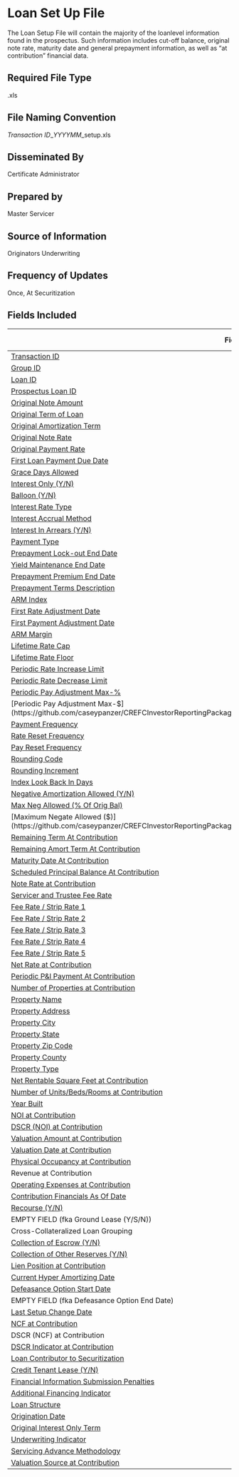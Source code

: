 # Loan Set Up File
The Loan Setup File will contain the majority of the loanlevel information found in the prospectus. Such information includes cut-off balance, original note rate, maturity date and general prepayment information, as well as “at contribution” financial data.

## Required File Type
.xls

## File Naming Convention
*Transaction ID*_*YYYYMM*_setup.xls

## Disseminated By
Certificate Administrator

## Prepared by
Master Servicer

## Source of Information
Originators Underwriting

## Frequency of Updates
Once, At Securitization

## Fields Included
| Field Name                                     | Field Number | Type    | Format Example | 
|------------------------------------------------|--------------|---------|----------------|
| [Transaction ID](https://github.com/caseypanzer/CREFCInvestorReportingPackage/blob/master/DATA_DICTIONARY.md#Transaction_ID)                                                           | 1  | AN      | XXX97001       | 1.0 | 
| [Group ID](https://github.com/caseypanzer/CREFCInvestorReportingPackage/blob/master/DATA_DICTIONARY.md#Group_ID)                                                                       | 2  | AN      | XXX9701A       | 1.0 | 
| [Loan ID](https://github.com/caseypanzer/CREFCInvestorReportingPackage/blob/master/DATA_DICTIONARY.md#Loan_ID)                                                                         | 3  | AN      | 00000000012345 | 1.0 | 
| [Prospectus Loan ID](https://github.com/caseypanzer/CREFCInvestorReportingPackage/blob/master/DATA_DICTIONARY.md#Prospectus_Loan_ID)                                                   | 4  | AN      | 123            | 1.0 | 
| [Original Note Amount](https://github.com/caseypanzer/CREFCInvestorReportingPackage/blob/master/DATA_DICTIONARY.md#Original_Note_Amount)                                               | 5  | Numeric | 1000000.00     | 1.0 | 
| [Original Term of Loan](https://github.com/caseypanzer/CREFCInvestorReportingPackage/blob/master/DATA_DICTIONARY.md#Original_Term_Of_Loan)                                             | 6  | Numeric | 240            | 1.0 | 
| [Original Amortization Term](https://github.com/caseypanzer/CREFCInvestorReportingPackage/blob/master/DATA_DICTIONARY.md#Original_Amortization_Term)                                   | 7  | Numeric | 360            | 1.0 | 
| [Original Note Rate](https://github.com/caseypanzer/CREFCInvestorReportingPackage/blob/master/DATA_DICTIONARY.md#Original_Note_Rate)                                                   | 8  | Numeric | 0.095          | 1.0 | 
| [Original Payment Rate](https://github.com/caseypanzer/CREFCInvestorReportingPackage/blob/master/DATA_DICTIONARY.md#Original_Payment_Rate)                                             | 9  | Numeric | 0.095          | 1.0 | 
| [First Loan Payment Due Date](https://github.com/caseypanzer/CREFCInvestorReportingPackage/blob/master/DATA_DICTIONARY.md#First_Loan_Payment_Due_Date)                                 | 10 | AN      | YYYYMMDD       | 1.0 | 
| [Grace Days Allowed](https://github.com/caseypanzer/CREFCInvestorReportingPackage/blob/master/DATA_DICTIONARY.md#Grace_Days_Allowed)                                                   | 11 | Numeric | 10             | 1.0 | 
| [Interest Only (Y/N)](https://github.com/caseypanzer/CREFCInvestorReportingPackage/blob/master/DATA_DICTIONARY.md#Interest_Only_(Y/N))                                                 | 12 | AN      | Y              | 1.0 | 
| [Balloon (Y/N)](https://github.com/caseypanzer/CREFCInvestorReportingPackage/blob/master/DATA_DICTIONARY.md#Balloon_(Y/N))                                                             | 13 | AN      | Y              | 1.0 | 
| [Interest Rate Type](https://github.com/caseypanzer/CREFCInvestorReportingPackage/blob/master/DATA_DICTIONARY.md#Interest_Rate_Type)                                                   | 14 | Numeric | 1              | 1.0 | 
| [Interest Accrual Method](https://github.com/caseypanzer/CREFCInvestorReportingPackage/blob/master/DATA_DICTIONARY.md#Interest_Accrual_Method)                                         | 15 | Numeric | 1              | 4.0 | 
| [Interest In Arrears (Y/N)](https://github.com/caseypanzer/CREFCInvestorReportingPackage/blob/master/DATA_DICTIONARY.md#Interest_in_Arrears_(Y/N))                                     | 16 | AN      | Y              | 1.0 | 
| [Payment Type](https://github.com/caseypanzer/CREFCInvestorReportingPackage/blob/master/DATA_DICTIONARY.md#Payment_Type)                                                               | 17 | Numeric | 1              | 4.0 | 
| [Prepayment Lock-out End Date](https://github.com/caseypanzer/CREFCInvestorReportingPackage/blob/master/DATA_DICTIONARY.md#Prepayment_Lock-out_End_Date)                               | 18 | AN      | YYYYMMDD       | 1.0 | 
| [Yield Maintenance End Date](https://github.com/caseypanzer/CREFCInvestorReportingPackage/blob/master/DATA_DICTIONARY.md#Yield_Maintenance_End_Date)                                   | 19 | AN      | YYYYMMDD       | 1.0 | 
| [Prepayment Premium End Date](https://github.com/caseypanzer/CREFCInvestorReportingPackage/blob/master/DATA_DICTIONARY.md#Prepayment_Premium_End_Date)                                 | 20 | AN      | YYYYMMDD       | 1.0 | 
| [Prepayment Terms Description](https://github.com/caseypanzer/CREFCInvestorReportingPackage/blob/master/DATA_DICTIONARY.md#Prepayment_Terms_Description)                               | 21 | AN      | Text           | 1.0 | 
| [ARM Index](https://github.com/caseypanzer/CREFCInvestorReportingPackage/blob/master/DATA_DICTIONARY.md#ARM_Index)                                                                     | 22 | AN      | A              | 4.0 | 
| [First Rate Adjustment Date](https://github.com/caseypanzer/CREFCInvestorReportingPackage/blob/master/DATA_DICTIONARY.md#First_Rate_Adjustment_Date)                                   | 23 | AN      | YYYYMMDD       | 1.0 | 
| [First Payment Adjustment Date](https://github.com/caseypanzer/CREFCInvestorReportingPackage/blob/master/DATA_DICTIONARY.md#First_Payment_Adjustment_Date)                             | 24 | AN      | YYYYMMDD       | 1.0 | 
| [ARM Margin](https://github.com/caseypanzer/CREFCInvestorReportingPackage/blob/master/DATA_DICTIONARY.md#ARM_Margin)                                                                   | 25 | Numeric | 0.025          | 1.0 | 
| [Lifetime Rate Cap](https://github.com/caseypanzer/CREFCInvestorReportingPackage/blob/master/DATA_DICTIONARY.md#Lifetime_Rate_Cap)                                                     | 26 | Numeric | 0.15           | 1.0 | 
| [Lifetime Rate Floor](https://github.com/caseypanzer/CREFCInvestorReportingPackage/blob/master/DATA_DICTIONARY.md#Lifetime_Rate_Floor)                                                 | 27 | Numeric | 0.05           | 1.0 | 
| [Periodic Rate Increase Limit](https://github.com/caseypanzer/CREFCInvestorReportingPackage/blob/master/DATA_DICTIONARY.md#Periodic_Rate_Increase_Limit)                               | 28 | Numeric | 0.02           | 1.0 | 
| [Periodic Rate Decrease Limit](https://github.com/caseypanzer/CREFCInvestorReportingPackage/blob/master/DATA_DICTIONARY.md#Periodic_Rate_Decrease_Limit)                               | 29 | Numeric | 0.02           | 1.0 | 
| [Periodic Pay Adjustment Max-%](https://github.com/caseypanzer/CREFCInvestorReportingPackage/blob/master/DATA_DICTIONARY.md#Periodic_Pay_Adjustment_Max-%)                             | 30 | Numeric | 0.03           | 1.0 | 
| [Periodic Pay Adjustment Max-$](https://github.com/caseypanzer/CREFCInvestorReportingPackage/blob/master/DATA_DICTIONARY.md#Periodic_Pay_Adjustment_Max-$)                             | 31 | Numeric | 5000.00        | 1.0 | 
| [Payment Frequency](https://github.com/caseypanzer/CREFCInvestorReportingPackage/blob/master/DATA_DICTIONARY.md#Payment_Frequency)                                                     | 32 | Numeric | 1              | 1.0 | 
| [Rate Reset Frequency ](https://github.com/caseypanzer/CREFCInvestorReportingPackage/blob/master/DATA_DICTIONARY.md#Rate_Reset_Frequency_)                                             | 33 | Numeric | 1              | 1.0 | 
| [Pay Reset Frequency ](https://github.com/caseypanzer/CREFCInvestorReportingPackage/blob/master/DATA_DICTIONARY.md#Pay_Reset_Frequency_)                                               | 34 | Numeric | 1              | 1.0 | 
| [Rounding Code](https://github.com/caseypanzer/CREFCInvestorReportingPackage/blob/master/DATA_DICTIONARY.md#Rounding_Code)                                                             | 35 | Numeric | 1              | 1.0 | 
| [Rounding Increment](https://github.com/caseypanzer/CREFCInvestorReportingPackage/blob/master/DATA_DICTIONARY.md#Rounding_Increment)                                                   | 36 | Numeric | 0.00125        | 1.0 | 
| [Index Look Back In Days](https://github.com/caseypanzer/CREFCInvestorReportingPackage/blob/master/DATA_DICTIONARY.md#Index_Look_Back_In_Days)                                         | 37 | Numeric | 45             | 1.0 | 
| [Negative Amortization Allowed (Y/N)](https://github.com/caseypanzer/CREFCInvestorReportingPackage/blob/master/DATA_DICTIONARY.md#Negative_Amortization_Allowed_(Y/N))                 | 38 | AN      | Y              | 1.0 | 
| [Max Neg Allowed (% Of Orig Bal)](https://github.com/caseypanzer/CREFCInvestorReportingPackage/blob/master/DATA_DICTIONARY.md#Max_Neg_Allowed_(%_Of_Orig_Bal))                         | 39 | Numeric | 0.075          | 1.0 | 
| [Maximum Negate Allowed ($)](https://github.com/caseypanzer/CREFCInvestorReportingPackage/blob/master/DATA_DICTIONARY.md#Maximum_Negate_Allowed_($))                                   | 40 | Numeric | 25000.00       | 1.0 | 
| [Remaining Term At Contribution](https://github.com/caseypanzer/CREFCInvestorReportingPackage/blob/master/DATA_DICTIONARY.md#Remaining_Term_At_Contribution)                           | 41 | Numeric | 240            | 1.0 | 
| [Remaining Amort Term At Contribution](https://github.com/caseypanzer/CREFCInvestorReportingPackage/blob/master/DATA_DICTIONARY.md#Remaining_Amort_Term_At_Contribution)               | 42 | Numeric | 360            | 1.0 | 
| [Maturity Date At Contribution](https://github.com/caseypanzer/CREFCInvestorReportingPackage/blob/master/DATA_DICTIONARY.md#Maturity_Date_At_Contribution)                             | 43 | AN      | YYYYMMDD       | 1.0 | 
| [Scheduled Principal Balance At Contribution](https://github.com/caseypanzer/CREFCInvestorReportingPackage/blob/master/DATA_DICTIONARY.md#Scheduled_Principal_Balance_At_Contribution) | 44 | Numeric | 1000000.00     | 1.0 | 
| [Note Rate at Contribution](https://github.com/caseypanzer/CREFCInvestorReportingPackage/blob/master/DATA_DICTIONARY.md#Note_Rate_At_Contribution)                                     | 45 | Numeric | 0.095          | 1.0 | 
| [Servicer and Trustee Fee Rate](https://github.com/caseypanzer/CREFCInvestorReportingPackage/blob/master/DATA_DICTIONARY.md#Servicer_And_Trustee_Fee_Rate)                             | 46 | Numeric | 0.00025        | 1.0 | 
| [Fee Rate / Strip Rate 1](https://github.com/caseypanzer/CREFCInvestorReportingPackage/blob/master/DATA_DICTIONARY.md#Fee_Rate_/_Strip_Rate_1)                                         | 47 | Numeric | 0.00001        | 1.0 | 
| [Fee Rate / Strip Rate 2](https://github.com/caseypanzer/CREFCInvestorReportingPackage/blob/master/DATA_DICTIONARY.md#Fee_Rate_/_Strip_Rate_2)                                         | 48 | Numeric | 0.00001        | 1.0 | 
| [Fee Rate / Strip Rate 3](https://github.com/caseypanzer/CREFCInvestorReportingPackage/blob/master/DATA_DICTIONARY.md#Fee_Rate_/_Strip_Rate_3)                                         | 49 | Numeric | 0.00001        | 1.0 | 
| [Fee Rate / Strip Rate 4](https://github.com/caseypanzer/CREFCInvestorReportingPackage/blob/master/DATA_DICTIONARY.md#Fee_Rate_/_Strip_Rate_4)                                         | 50 | Numeric | 0.00001        | 1.0 | 
| [Fee Rate / Strip Rate 5](https://github.com/caseypanzer/CREFCInvestorReportingPackage/blob/master/DATA_DICTIONARY.md#Fee_Rate_/_Strip_Rate_5)                                         | 51 | Numeric | 0.00001        | 1.0 | 
| [Net Rate at Contribution](https://github.com/caseypanzer/CREFCInvestorReportingPackage/blob/master/DATA_DICTIONARY.md#Net_Rate_at_Contribution)                                       | 52 | Numeric | 0.0947         | 1.0 | 
| [Periodic P&I Payment At Contribution](https://github.com/caseypanzer/CREFCInvestorReportingPackage/blob/master/DATA_DICTIONARY.md#Periodic_P&I_Payment_At_Contribution)               | 53 | Numeric | 3000.00        | 1.0 | 
| [Number of Properties at Contribution](https://github.com/caseypanzer/CREFCInvestorReportingPackage/blob/master/DATA_DICTIONARY.md#Number_of_Properties_at_Contribution)               | 54 | Numeric | 13             | 1.0 | 
| [Property Name](https://github.com/caseypanzer/CREFCInvestorReportingPackage/blob/master/DATA_DICTIONARY.md#Property_Name)                                                             | 55 | AN      | Text           | 1.0 | 
| [Property Address](https://github.com/caseypanzer/CREFCInvestorReportingPackage/blob/master/DATA_DICTIONARY.md#Property_Address)                                                       | 56 | AN      | Text           | 1.0 | 
| [Property City](https://github.com/caseypanzer/CREFCInvestorReportingPackage/blob/master/DATA_DICTIONARY.md#Property_City)                                                             | 57 | AN      | Text           | 1.0 | 
| [Property State](https://github.com/caseypanzer/CREFCInvestorReportingPackage/blob/master/DATA_DICTIONARY.md#Property_State)                                                           | 58 | AN      | Text           | 1.0 | 
| [Property Zip Code](https://github.com/caseypanzer/CREFCInvestorReportingPackage/blob/master/DATA_DICTIONARY.md#Property_Zip_Code)                                                     | 59 | AN      | Text           | 1.0 | 
| [Property County](https://github.com/caseypanzer/CREFCInvestorReportingPackage/blob/master/DATA_DICTIONARY.md#Property_County)                                                         | 60 | AN      | Text           | 1.0 | 
| [Property Type](https://github.com/caseypanzer/CREFCInvestorReportingPackage/blob/master/DATA_DICTIONARY.md#Property_Type)                                                             | 61 | AN      | MF             | 4.0 | 
| [Net Rentable Square Feet at Contribution](https://github.com/caseypanzer/CREFCInvestorReportingPackage/blob/master/DATA_DICTIONARY.md#Net_Rentable_Square_Feet_At_Contribution)       | 62 | Numeric | 25000          | 5.0 | 
| [Number of Units/Beds/Rooms at Contribution](https://github.com/caseypanzer/CREFCInvestorReportingPackage/blob/master/DATA_DICTIONARY.md#Number_of_Units/Beds/Rooms_at_Contribution)   | 63 | Numeric | 75             | 1.0 | 
| [Year Built](https://github.com/caseypanzer/CREFCInvestorReportingPackage/blob/master/DATA_DICTIONARY.md#Year_Built)                                                                   | 64 | AN      | YYYY           | 1.0 | 
| [NOI at Contribution](https://github.com/caseypanzer/CREFCInvestorReportingPackage/blob/master/DATA_DICTIONARY.md#NOI_at_Contribution)                                                 | 65 | Numeric | 100000.00      | 7.0 | 
| [DSCR (NOI) at Contribution](https://github.com/caseypanzer/CREFCInvestorReportingPackage/blob/master/DATA_DICTIONARY.md#DSCR_(NOI)_at_Contribution)                                   | 66 | Numeric | 2.11           | 1.0 | 
| [Valuation Amount at Contribution](https://github.com/caseypanzer/CREFCInvestorReportingPackage/blob/master/DATA_DICTIONARY.md#Valuation_Amount_at_Contribution)                       | 67 | Numeric | 1000000.00     | 4.0 | 
| [Valuation Date at Contribution](https://github.com/caseypanzer/CREFCInvestorReportingPackage/blob/master/DATA_DICTIONARY.md#Valuation_Date_at_Contribution)                           | 68 | AN      | YYYYMMDD       | 4.0 | 
| [Physical Occupancy at Contribution](https://github.com/caseypanzer/CREFCInvestorReportingPackage/blob/master/DATA_DICTIONARY.md#Physical_Occupancy_at_Contribution)                   | 69 | Numeric | 0.88           | 1.0 | 
| Revenue at Contribution                                                                                                                                                                | 70 | Numeric | 100000.00      | 1.0 | 
| [Operating Expenses at Contribution](https://github.com/caseypanzer/CREFCInvestorReportingPackage/blob/master/DATA_DICTIONARY.md#Operating_Expenses_at_Contribution)                   | 71 | Numeric | 100000.00      | 7.0 | 
| [Contribution Financials As Of Date](https://github.com/caseypanzer/CREFCInvestorReportingPackage/blob/master/DATA_DICTIONARY.md#Contribution_Financials_As_Of_Date)                   | 72 | AN      | YYYYMMDD       | 1.0 | 
| [Recourse (Y/N)](https://github.com/caseypanzer/CREFCInvestorReportingPackage/blob/master/DATA_DICTIONARY.md#Recourse_(Y/N))                                                           | 73 | AN      | Y              | 1.0 | 
| EMPTY FIELD   (fka Ground Lease (Y/S/N))                                                                                                                                               | 74 |         | EMPTY          | 4.0 | 
| Cross-Collateralized Loan Grouping                                                                                                                                                     | 75 | AN      | Text           | 1.0 | 
| [Collection of Escrow (Y/N)](https://github.com/caseypanzer/CREFCInvestorReportingPackage/blob/master/DATA_DICTIONARY.md#Collection_of_Escrow_(Y/N))                                   | 76 | AN      | Y              | 4.0 | 
| [Collection of Other Reserves (Y/N)](https://github.com/caseypanzer/CREFCInvestorReportingPackage/blob/master/DATA_DICTIONARY.md#Collection_of_Other_Reserves_(Y/N))                   | 77 | AN      | Y              | 4.0 | 
| [Lien Position at Contribution](https://github.com/caseypanzer/CREFCInvestorReportingPackage/blob/master/DATA_DICTIONARY.md#Lien_Position_at_Contribution)                             | 78 | Numeric | 1              | 1.0 | 
| [Current Hyper Amortizing Date](https://github.com/caseypanzer/CREFCInvestorReportingPackage/blob/master/DATA_DICTIONARY.md#Current_Hyper_Amortizing_Date)                             | 79 | AN      | YYYYMMDD       | 4.0 | 
| [Defeasance Option Start Date](https://github.com/caseypanzer/CREFCInvestorReportingPackage/blob/master/DATA_DICTIONARY.md#Defeasance_Option_Start_Date)                               | 80 | AN      | YYYYMMDD       | 2.0 | 
| EMPTY FIELD   (fka Defeasance Option End Date)                                                                                                                                         | 81 |         | EMPTY          | 4.0 | 
| [Last Setup Change Date](https://github.com/caseypanzer/CREFCInvestorReportingPackage/blob/master/DATA_DICTIONARY.md#Last_Setup_Change_Date)                                           | 82 | AN      | YYYYMMDD       | 2.0 | 
| [NCF at Contribution](https://github.com/caseypanzer/CREFCInvestorReportingPackage/blob/master/DATA_DICTIONARY.md#NCF_at_Contribution)                                                 | 83 | Numeric | 100000.00      | 7.0 | 
| DSCR (NCF) at Contribution                                                                                                                                                             | 84 | Numeric | 2.11           | 7.0 | 
| [DSCR Indicator at Contribution](https://github.com/caseypanzer/CREFCInvestorReportingPackage/blob/master/DATA_DICTIONARY.md#DSCR_Indicator_at_Contribution)                           | 85 | AN      | Text           | 2.0 | 
| [Loan Contributor to Securitization](https://github.com/caseypanzer/CREFCInvestorReportingPackage/blob/master/DATA_DICTIONARY.md#Loan_Contributor_to_Securitization)                   | 86 | AN      | Text           | 2.0 | 
| [Credit Tenant Lease (Y/N)](https://github.com/caseypanzer/CREFCInvestorReportingPackage/blob/master/DATA_DICTIONARY.md#Credit_Tenant_Lease_(Y/N))                                     | 87 | AN      | Y              | 4.0 | 
| [Financial Information Submission Penalties](https://github.com/caseypanzer/CREFCInvestorReportingPackage/blob/master/DATA_DICTIONARY.md#Financial_Information_Submission_Penalties)   | 88 | AN      | M              | 3.0 | 
| [Additional Financing Indicator](https://github.com/caseypanzer/CREFCInvestorReportingPackage/blob/master/DATA_DICTIONARY.md#Additional_Financing_Indicator)                           | 89 | Numeric | 0              | 4.0 | 
| [Loan Structure](https://github.com/caseypanzer/CREFCInvestorReportingPackage/blob/master/DATA_DICTIONARY.md#Loan_Structure)                                                           | 90 | AN      | WL             | 4.0 | 
| [Origination Date](https://github.com/caseypanzer/CREFCInvestorReportingPackage/blob/master/DATA_DICTIONARY.md#Origination_Date)                                                       | 91 | AN      | YYYYMMDD       | 8.0 | 
| [Original Interest Only Term](https://github.com/caseypanzer/CREFCInvestorReportingPackage/blob/master/DATA_DICTIONARY.md#Original_Interest_Only_Term)                                 | 92 | Numeric | 360            | 8.0 | 
| [Underwriting Indicator](https://github.com/caseypanzer/CREFCInvestorReportingPackage/blob/master/DATA_DICTIONARY.md#Underwriting_Indicator)                                           | 93 | AN      | Y              | 8.0 | 
| [Servicing Advance Methodology](https://github.com/caseypanzer/CREFCInvestorReportingPackage/blob/master/DATA_DICTIONARY.md#Servicing_Advance_Methodology)                             | 94 | Numeric | 1              | 8.0 | 
| [Valuation Source at Contribution](https://github.com/caseypanzer/CREFCInvestorReportingPackage/blob/master/DATA_DICTIONARY.md#Valuation_Source_at_Contribution)                       | 95 | Numeric | 1              | 8.0 | 
